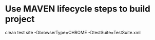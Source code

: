 # Use MAVEN lifecycle steps to build project
clean test site -DbrowserType=CHROME -DtestSuite=TestSuite.xml
